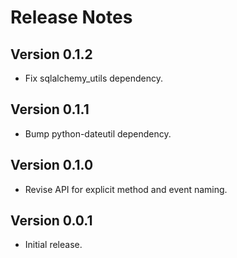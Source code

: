 Release Notes
=============

Version 0.1.2
-------------

* Fix sqlalchemy_utils dependency.


Version 0.1.1
-------------

* Bump python-dateutil dependency.


Version 0.1.0
-------------

* Revise API for explicit method and event naming.


Version 0.0.1
-------------

* Initial release.
